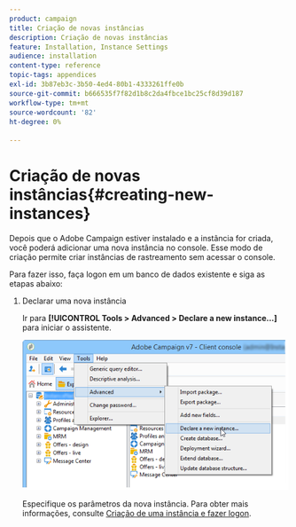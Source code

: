 ```yaml
---
product: campaign
title: Criação de novas instâncias
description: Criação de novas instâncias
feature: Installation, Instance Settings
audience: installation
content-type: reference
topic-tags: appendices
exl-id: 3b87eb3c-3b50-4ed4-80b1-4333261ffe0b
source-git-commit: b666535f7f82d1b8c2da4fbce1bc25cf8d39d187
workflow-type: tm+mt
source-wordcount: '82'
ht-degree: 0%

---
```


# Criação de novas instâncias{#creating-new-instances}



Depois que o Adobe Campaign estiver instalado e a instância for criada, você poderá adicionar uma nova instância no console. Esse modo de criação permite criar instâncias de rastreamento sem acessar o console.

Para fazer isso, faça logon em um banco de dados existente e siga as etapas abaixo:

1. Declarar uma nova instância

   Ir para **[!UICONTROL Tools > Advanced > Declare a new instance...]** para iniciar o assistente.

   ![](assets/s_ncs_install_declare_instance_menu.png)

   Especifique os parâmetros da nova instância. Para obter mais informações, consulte [Criação de uma instância e fazer logon](../../installation/using/creating-an-instance-and-logging-on.md).
